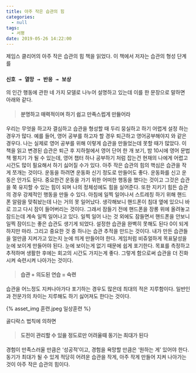 ```yaml
---
title: 아주 작은 습관의 힘
categories:
  - null
tags:
  - 서평
date: 2019-05-26 14:22:00
---
```



제임스 클리어의 아주 작은 습관의 힘 책을 읽었다. 이 책에서 저자는 습관의 형성 단계를

### `신호 → 열망 → 반응 → 보상`

의 인간 행동에 관한 네 가지 모델로 나누어 설명하고 있는데 이를 한 문장으로 말하면 아래와 같다.

> #### 분명하고 매력적이며 하기 쉽고 만족스럽게 만들어라

우리는 무엇을 하고자 결심하고 습관을 형성할 때 두리 뭉실하고 하기 어렵게 설정 하는 경우가 많다.
예를 들어, 영어 공부를 하고자 할 경우 퇴근하고 영어공부해야지 와 같은 경우다. 나는 실제로 영어 공부를 위해 이렇게 습관을 만들었는데 못할 때가 많았다. 이 책을 읽고 변경된 습관은 퇴근 후 지하철에서 영어 단어 한 개 보기, 밤 10시에 영어 문법 책 펼치기 가 될 수 있는데, 영어 챕터 하나 공부하기 처럼 잡는건 현재의 나에게 어렵고 시간도 많이 필요해서 하기 싫어질 수가 있다. 아주 작은 습관의 힘의 핵심은 습관을 작게 쪼개는 것이다. 운동을 하려면 운동화 신기 정도로 만들어도 좋다. 운동화를 신고 운동은 안가도 된다. 중요한건 운동을 가기 위한 어떠한 행동을 했다는 것이고 그것은 습관을 쭉 유지할 수 있는 힘이 되며 나의 정체성에도 힘을 실어준다.
또한 지키기 힘든 습관의 경우 강제적인 행동을 만들 수 있다. 아침에 일찍 일어나서 스트레칭 하기 위해 핸드폰 알람을 맞춰놨는데 나는 거의 못 일어났다. 생각해보니 핸드폰이 침대 옆에 있으니 바로 끄고 다시 잠이 들어버리는 것이다. 그래서 잠들기 전에 핸드폰을 장롱 위에 올려놓고 잠드는데 계속 일찍 일어나고 있다. 일찍 일어 나는 것 외에도 잠들면서 핸드폰을 안보니 일찍 잠이드는 좋은 습관도 생기게 되었다.
설정한 습관을 완벽히 못해도 된다 0이 되게 하지만 마라.
그리고 중요한 것 중 하나는 습관 추적을 만드는 것이다. 내가 만든 습관들을 얼만큼 지켜가고 있는지 눈에 띄게 만들어야 한다. 게임처럼 비쥬얼하게 목표달성을 눈에 보이게 만들어야 된다. 눈에 보이는게 없기 때문에 쉽게 포기한다. 목표를 측정하고 추적하며 생활한 후에는 회고의 시간도 가지는게 좋다. 그렇게 함으로써 습관을 더 진화시켜 숙련시켜 나아가는 것이다. 

> #### 습관 + 의도된 연습 = 숙련

습관을 어느정도 지켜나아가다 포기하는 경우도 많은데 최대의 적은 지루함이다. 일반인과 전문가의 차이는 지루해도 하기 싫어져도 한다는 것이다.

{% asset_img 훈련.jpeg 일상훈련 %}

골디락스 법칙에 의하면 

> #### 도전이 관리할 수 있을 정도로만 어려울때 동기는 최대가 된다

경험이 만족스러울 만큼은 ‘성공적’이고, 경험을 욕망할 만큼은 ‘원하는 게’ 있어야 한다.
동기가 최대가 될 수 있게 적당히 어려운 습관을 작게, 아주 작게 만들어 지켜 나아가는 것이 아주 작은 습관의 힘이다.